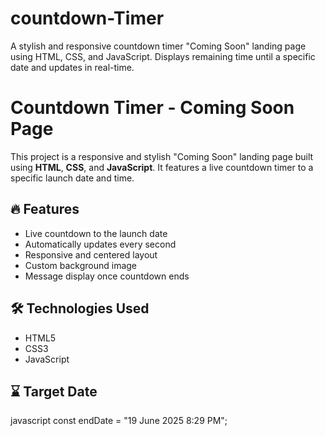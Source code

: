# countdown-Timer
A stylish and responsive countdown timer "Coming Soon" landing page using HTML, CSS, and JavaScript. Displays remaining time until a specific date and updates in real-time.
# Countdown Timer - Coming Soon Page

This project is a responsive and stylish "Coming Soon" landing page built using **HTML**, **CSS**, and **JavaScript**. It features a live countdown timer to a specific launch date and time.




## 🔥 Features

- Live countdown to the launch date
- Automatically updates every second
- Responsive and centered layout
- Custom background image
- Message display once countdown ends

## 🛠️ Technologies Used

- HTML5
- CSS3
- JavaScript

## ⌛ Target Date
javascript
const endDate = "19 June 2025 8:29 PM";
